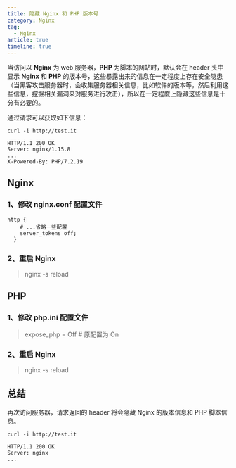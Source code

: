 ```yaml
---
title: 隐藏 Nginx 和 PHP 版本号
category: Nginx
tag:
  - Nginx
article: true
timeline: true
---
```




当访问以 **Nginx** 为 web 服务器，**PHP** 为脚本的网站时，默认会在 header 头中显示 **Nginx** 和 **PHP** 的版本号，这些暴露出来的信息在一定程度上存在安全隐患（当黑客攻击服务器时，会收集服务器相关信息，比如软件的版本等，然后利用这些信息，挖掘相关漏洞来对服务进行攻击），所以在一定程度上隐藏这些信息是十分有必要的。

通过请求可以获取如下信息：

```shell
curl -i http://test.it

HTTP/1.1 200 OK
Server: nginx/1.15.8
...
X-Powered-By: PHP/7.2.19
```



## Nginx

### 1、修改 nginx.conf 配置文件
```nginx
http {
    # ...省略一些配置
    server_tokens off;
  }
```



### 2、重启 Nginx

> nginx -s reload



## PHP

### 1、修改 php.ini 配置文件
> expose_php = Off # 原配置为 On



### 2、重启 Nginx

> nginx -s reload



## 总结

再次访问服务器，请求返回的 header 将会隐藏 Nginx 的版本信息和 PHP 脚本信息。
```shell
curl -i http://test.it

HTTP/1.1 200 OK
Server: nginx
...
```